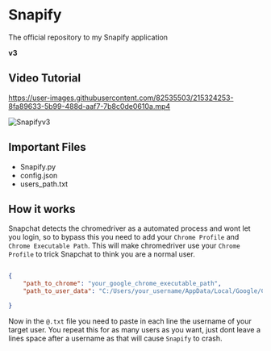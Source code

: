 # Snapify
The official repository to my Snapify application

**v3**


## Video Tutorial

https://user-images.githubusercontent.com/82535503/215324253-8fa89633-5b99-488d-aaf7-7b8c0de0610a.mp4


![Snapifyv3](https://user-images.githubusercontent.com/82535503/215324658-8590107c-b7ba-458f-be8a-b268b3c6d2de.png)


## Important Files

- Snapify.py
- config.json
- users_path.txt


## How it works

Snapchat detects the chromedriver as a automated process and wont let you login, so to bypass this you need to add your `Chrome Profile` and `Chrome Executable Path`. This will make chromedriver use your `Chrome Profile` to trick Snapchat to think you are a normal user. 


```json

{
    "path_to_chrome": "your_google_chrome_executable_path",
    "path_to_user_data": "C:/Users/your_username/AppData/Local/Google/Chrome/User Data/Default",

}   
```

Now in the `@.txt` file you need to paste in each line the username of your target user. You repeat this for as many users as you want, just dont leave a lines space after  a username as that will cause `Snapify` to crash.